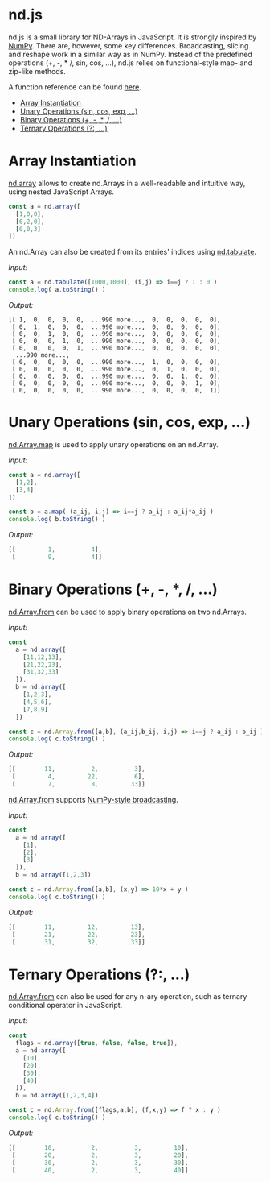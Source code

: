# nd.js
nd.js is a small library for ND-Arrays in JavaScript. It is strongly inspired by [NumPy](http://www.numpy.org/). There are, however, some key differences. Broadcasting, slicing and reshape work in a similar way as in NumPy. Instead of the predefined operations (+, -, * /, sin, cos, ...), nd.js relies on functional-style map- and zip-like methods.

A function reference can be found [here](https://dirktoewe.github.io/ndjs/doc.html).

  * [Array Instantiation](#array-instantiation)
  * [Unary Operations (sin, cos, exp, ...)](#unary-operations-sin-cos-exp-)
  * [Binary Operations (+, -, *, /, ...)](#binary-operations------)
  * [Ternary Operations (?:, ...)](#ternary-operations--)

# Array Instantiation
[nd.array](https://dirktoewe.github.io/ndjs/doc.html#array) allows to create nd.Arrays in a well-readable and intuitive way, using nested JavaScript Arrays.

```js
const a = nd.array([
  [1,0,0],
  [0,2,0],
  [0,0,3]
])
```

An nd.Array can also be created from its entries' indices using [nd.tabulate](https://dirktoewe.github.io/ndjs/doc.html#tabulate).

*Input:*
```js
const a = nd.tabulate([1000,1000], (i,j) => i==j ? 1 : 0 )
console.log( a.toString() )
```
*Output:*
```
[[ 1,  0,  0,  0,  0,  ...990 more...,  0,  0,  0,  0,  0],
 [ 0,  1,  0,  0,  0,  ...990 more...,  0,  0,  0,  0,  0],
 [ 0,  0,  1,  0,  0,  ...990 more...,  0,  0,  0,  0,  0],
 [ 0,  0,  0,  1,  0,  ...990 more...,  0,  0,  0,  0,  0],
 [ 0,  0,  0,  0,  1,  ...990 more...,  0,  0,  0,  0,  0],
  ...990 more...,
 [ 0,  0,  0,  0,  0,  ...990 more...,  1,  0,  0,  0,  0],
 [ 0,  0,  0,  0,  0,  ...990 more...,  0,  1,  0,  0,  0],
 [ 0,  0,  0,  0,  0,  ...990 more...,  0,  0,  1,  0,  0],
 [ 0,  0,  0,  0,  0,  ...990 more...,  0,  0,  0,  1,  0],
 [ 0,  0,  0,  0,  0,  ...990 more...,  0,  0,  0,  0,  1]]
```

# Unary Operations (sin, cos, exp, ...)
[nd.Array.map](https://dirktoewe.github.io/ndjs/doc.html#Array.map) is used to apply unary operations on an nd.Array.

*Input:*
```js
const a = nd.array([
  [1,2],
  [3,4]
])

const b = a.map( (a_ij, i,j) => i==j ? a_ij : a_ij*a_ij )
console.log( b.toString() )
```
*Output:*
```js
[[         1,          4],
 [         9,          4]]
```

# Binary Operations (+, -, *, /, ...)
[nd.Array.from](https://dirktoewe.github.io/ndjs/doc.html#Array.from_STATIC) can be used to apply binary operations on two nd.Arrays.

*Input:*
```js
const
  a = nd.array([
    [11,12,13],
    [21,22,23],
    [31,32,33]
  ]),
  b = nd.array([
    [1,2,3],
    [4,5,6],
    [7,8,9]
  ])

const c = nd.Array.from([a,b], (a_ij,b_ij, i,j) => i==j ? a_ij : b_ij )
console.log( c.toString() )
```
*Output:*
```js
[[        11,          2,          3],
 [         4,         22,          6],
 [         7,          8,         33]]
```

[nd.Array.from](https://dirktoewe.github.io/ndjs/doc.html#Array.from_STATIC) supports [NumPy-style broadcasting](https://docs.scipy.org/doc/numpy/user/basics.broadcasting.html).

*Input:*
```js
const
  a = nd.array([
    [1],
    [2],
    [3]
  ]),
  b = nd.array([1,2,3])

const c = nd.Array.from([a,b], (x,y) => 10*x + y )
console.log( c.toString() )
```
*Output:*
```js
[[        11,         12,         13],
 [        21,         22,         23],
 [        31,         32,         33]]
```

# Ternary Operations (?:, ...)
[nd.Array.from](https://dirktoewe.github.io/ndjs/doc.html#Array.from_STATIC) can also be used for any n-ary operation, such as ternary conditional operator in JavaScript.

*Input:*
```js
const
  flags = nd.array([true, false, false, true]),
  a = nd.array([
    [10],
    [20],
    [30],
    [40]
  ]),
  b = nd.array([1,2,3,4])

const c = nd.Array.from([flags,a,b], (f,x,y) => f ? x : y )
console.log( c.toString() )
```
*Output:*
```js
[[        10,          2,          3,         10],
 [        20,          2,          3,         20],
 [        30,          2,          3,         30],
 [        40,          2,          3,         40]]
```
